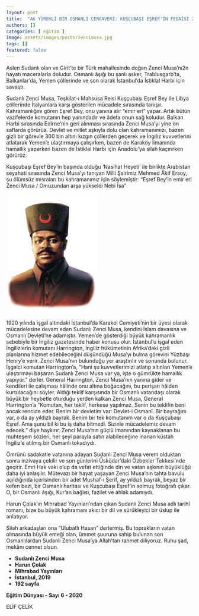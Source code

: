 ```yaml
---
layout: post
title:  "AK YÜREKLİ BİR OSMANLI CENGAVERİ: KUŞÇUBAŞI EŞREF'İN FEDAİSİ ZENCİ MUSA"
authors: []
categories: [ Eğitim ]
image: assets/images/posts/zencimusa.jpg
tags: []
featured: false
---
```


Aslen Sudanlı olan ve Girit’te bir Türk mahallesinde doğan Zenci Musa’nı2n hayatı maceralarla doludur. Osmanlı âşığı bu şanlı asker, Trablusgarb’ta, Balkanlar’da, Yemen çöllerinde ve son olarak İstanbul’da İstiklal Harbi için savaştı.

Sudanlı Zenci Musa, Teşkilat-ı Mahsusa Reisi Kuşçubaşı Eşref Bey ile Libya çöllerinde İtalyanlara karşı gösterilen mücadele sırasında tanışır. Kahramanlığını gören Eşref Bey, onu yanına alır “emir eri” yapar. Artık bütün vazifelerde komutanın hep yanındadır ve âdeta onun sağ koludur. Balkan Harbi sırasında Edirne’nin geri alınması sırasında Zenci Musa’yı yine ön saflarda görürüz. Devlet ve millet aşkıyla dolu olan kahramanımızı, bazen gizli bir görevle 300 bin altını kızgın çöllerden geçerek ve İngiliz kuvvetlerini atlatarak Yemen’e ulaştırmaya çalışırken, bazen de Karaköy limanında hamallık yaparken bazen de İstiklal Harbi için Anadolu’ya silah kaçırırken görürüz.

Kuşçubaşı Eşref Bey’in başında olduğu ‘Nasihat Heyeti’ ile birlikte Arabistan seyahati sırasında Zenci Musa’yı tanıyan Milli Şairimiz Mehmed Âkif Ersoy, şu ölümsüz mısraları bu kahramanımız için söylemiştir: “Eşref Bey’in emir eri Zenci Musa / Omuzundan arşa yükseldi Nebi İsa”

![](https://raw.githubusercontent.com/edamla/blog-damlayayinevi/master/assets/images/zencimusa.jpg)

1920 yılında işgal altındaki İstanbul’da Karakol Cemiyeti’nin bir üyesi olarak mücadelesine devam eden Sudanlı Zenci Musa, kendini İslam davasına ve Osmanlı Devleti’ne adamıştır. Yemen’de gösterdiği büyük kahramanlık sebebiyle bir İngiliz gazetesinde haber konusu olur. İstanbul’u işgal eden İngilizlerin komutanı Harrington, İngiliz hükümetinin Afrika’daki gizli planlarına hizmet edebileceğini düşündüğü Musa’yı bulma görevini Yüzbaşı Henry’e verir. Zenci Musa’nın bulunduğu yer araştırılır ve sonunda bulunur. İşgalci komutan Harrington’a, “Hani şu kuvvetlerimizi atlatıp altınları Yemen’e ulaştırmayı başaran Sudanlı Zenci Musa var ya, işte o gümrükte hamallık yapıyor.” derler. General Harrington, Zenci Musa’nın yanına gider ve kendileri ile çalışması hâlinde onu altına boğacağını, bu perişan hâlden kurtulacağını söyler. Aldığı teklif karşısında bir Osmanlı vatandaşı olarak büyük bir heybetle oturduğu yerden kalkan Zenci Musa, General Harrington’a “Komutan, her teklif, herkese yapılmaz. Senin bu teklifin beni ancak rencide eder. Benim bir devletim var: Devlet-i Osmanî. Bir bayrağım var, o da ay yıldızlı bayrak. Benim bir tek komutanım var o da Kuşçubaşı Eşref. Ama şunu bil ki bu iş daha bitmedi. Sizinle mücadelemiz devam edecek.” diye haykırır. Zenci Musa’nın güçlü imanından kaynaklanan bu muhteşem sözleri, her şeyi parayla satın alabileceğine inanan küstah İngiliz’e atılmış bir Osmanlı tokadıydı.

Ömrünü sadakatle vatanına adayan Sudanlı Zenci Musa verem olduktan sonra inzivaya çekilir ve son günlerini Üsküdar’daki Özbekler Tekkesi’nde geçirir. Emri Hak vaki olup da vefat ettiğinde din ve vatan aşkının büyüklüğü daha iyi anlaşılır. Mütevazı bir hayat yaşayan Zenci Musa’nın tahta bavulu açıldığında içerisinden bir adet Mushaf-ı Şerif, ay yıldızlı bayrak, beyaz bir kefen bezi, bir Osmanlı haritası ve Kuşçubaşı Eşref’in solmuş fotoğrafı çıkar. O, bir Osmanlı âşığı, Kur’an bağlısı, fazilet ve ahlak adamıydı.

Harun Çolak’ın Mihrabad Yayınları’ndan çıkan Sudanlı Zenci Musa adlı tarihî romanı, bize bu büyük kahramanı akıcı bir dil ve sürükleyici bir üslup ile anlatıyor.

Silah arkadaşları ona “Ulubatlı Hasan” derlermiş. Bu toprakların vatan olmasında büyük emeği olan, ümmet şuuruna sahip bulunan son Osmanlılardan Sudanlı Zenci Musa’ya Allah’tan rahmet diliyoruz. Ruhu şad, mekânı cennet olsun.

- **Sudanlı Zenci Musa**
- **Harun Çolak**
- **Mihrabad Yayınları**
- **İstanbul, 2019**
- **192 sayfa**

**Eğitim Dünyası - Sayı 6 - 2020**

ELİF ÇELİK
